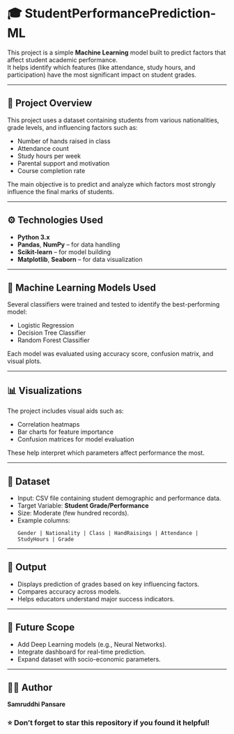 # 🎓 StudentPerformancePrediction-ML

This project is a simple **Machine Learning** model built to predict factors that affect student academic performance.  
It helps identify which features (like attendance, study hours, and participation) have the most significant impact on student grades.

---

## 📘 Project Overview

This project uses a dataset containing students from various nationalities, grade levels, and influencing factors such as:
- Number of hands raised in class  
- Attendance count  
- Study hours per week  
- Parental support and motivation  
- Course completion rate  

The main objective is to predict and analyze which factors most strongly influence the final marks of students.

---

## ⚙️ Technologies Used

- **Python 3.x**  
- **Pandas**, **NumPy** – for data handling  
- **Scikit-learn** – for model building  
- **Matplotlib**, **Seaborn** – for data visualization  

---

## 🧠 Machine Learning Models Used

Several classifiers were trained and tested to identify the best-performing model:
- Logistic Regression  
- Decision Tree Classifier  
- Random Forest Classifier  

Each model was evaluated using accuracy score, confusion matrix, and visual plots.

---

## 📊 Visualizations

The project includes visual aids such as:
- Correlation heatmaps  
- Bar charts for feature importance  
- Confusion matrices for model evaluation  

These help interpret which parameters affect performance the most.

---

## 📁 Dataset

- Input: CSV file containing student demographic and performance data.  
- Target Variable: **Student Grade/Performance**  
- Size: Moderate (few hundred records).  
- Example columns:
  ```
  Gender | Nationality | Class | HandRaisings | Attendance | StudyHours | Grade
  ```

---

## 🚀 Output

- Displays prediction of grades based on key influencing factors.  
- Compares accuracy across models.  
- Helps educators understand major success indicators.

---

## 🧩 Future Scope

- Add Deep Learning models (e.g., Neural Networks).  
- Integrate dashboard for real-time prediction.  
- Expand dataset with socio-economic parameters.

---

## 👩‍💻 Author

**Samruddhi Pansare**  



### ⭐ Don’t forget to star this repository if you found it helpful!
